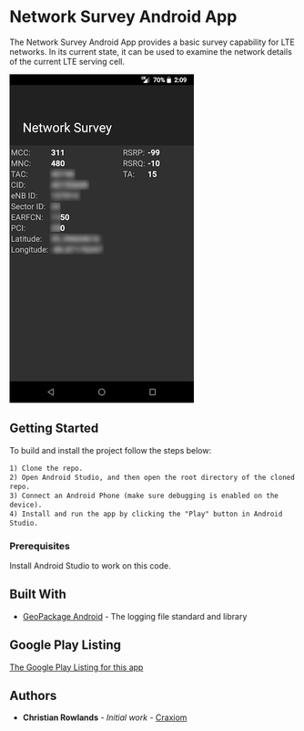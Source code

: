 # Network Survey Android App

The Network Survey Android App provides a basic survey capability for LTE networks.  In its current state, it can be 
used to examine the network details of the current LTE serving cell.

![App Screenshot](screenshots/network_survey_screenshot_v0.0.1_blur.png "v0.0.1 of the Network Survey App")

## Getting Started

To build and install the project follow the steps below:

    1) Clone the repo.
    2) Open Android Studio, and then open the root directory of the cloned repo.
    3) Connect an Android Phone (make sure debugging is enabled on the device).
    4) Install and run the app by clicking the "Play" button in Android Studio.

### Prerequisites

Install Android Studio to work on this code.

## Built With

* [GeoPackage Android](https://github.com/ngageoint/geopackage-android) - The logging file standard and library

## Google Play Listing

[The Google Play Listing for this app](https://play.google.com/store/apps/details?id=com.craxiom.networksurvey)

## Authors

* **Christian Rowlands** - *Initial work* - [Craxiom](https://github.com/craxiom)

